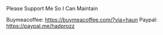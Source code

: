 Please Support Me So I Can Maintain

Buymeacoffee: https://buymeacoffee.com/?via=haun
Paypal: https://paypal.me/hadprozz

